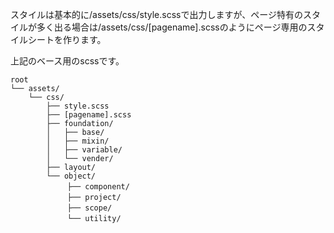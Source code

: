スタイルは基本的に/assets/css/style.scssで出力しますが、ページ特有のスタイルが多く出る場合は/assets/css/[pagename].scssのようにページ専用のスタイルシートを作ります。

上記のベース用のscssです。

```
root
└── assets/
    └── css/
        ├── style.scss
        ├── [pagename].scss
        ├── foundation/
        │   ├── base/
        │   ├── mixin/
        │   ├── variable/
        │   └── vender/
        ├── layout/
        └── object/
        　   ├── component/
        　   ├── project/
        　   ├── scope/
        　   └── utility/
```
